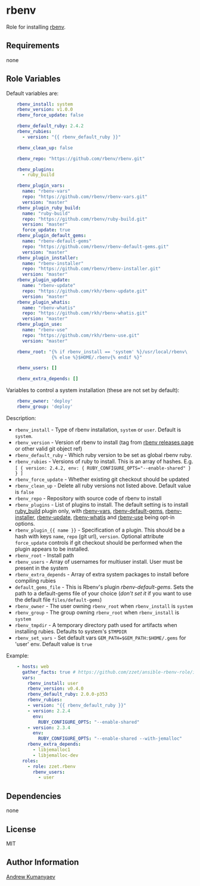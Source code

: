 rbenv
========

Role for installing [rbenv](https://github.com/sstephenson/rbenv).

<!--

Role ready status
------------

[![Build Status](https://travis-ci.org/zzet/ansible-rbenv-role.png?branch=master)](https://travis-ci.org/zzet/ansible-rbenv-role)
-->

Requirements
------------

none

Role Variables
--------------

Default variables are:

```yml
    rbenv_install: system
    rbenv_version: v1.0.0
    rbenv_force_update: false

    rbenv_default_ruby: 2.4.2
    rbenv_rubies:
      - version: "{{ rbenv_default_ruby }}"

    rbenv_clean_up: false

    rbenv_repo: "https://github.com/rbenv/rbenv.git"

    rbenv_plugins:
      - ruby_build

    rbenv_plugin_vars:
      name: "rbenv-vars"
      repo: "https://github.com/rbenv/rbenv-vars.git"
      version: "master"
    rbenv_plugin_ruby_build:
      name: "ruby-build"
      repo: "https://github.com/rbenv/ruby-build.git"
      version: "master"
      force_update: true
    rbenv_plugin_default_gems:
      name: "rbenv-default-gems"
      repo: "https://github.com/rbenv/rbenv-default-gems.git"
      version: "master"
    rbenv_plugin_installer:
      name: "rbenv-installer"
      repo: "https://github.com/rbenv/rbenv-installer.git"
      version: "master"
    rbenv_plugin_update:
      name: "rbenv-update"
      repo: "https://github.com/rkh/rbenv-update.git"
      version: "master"
    rbenv_plugin_whatis:
      name: "rbenv-whatis"
      repo: "https://github.com/rkh/rbenv-whatis.git"
      version: "master"
    rbenv_plugin_use:
      name: "rbenv-use"
      repo: "https://github.com/rkh/rbenv-use.git"
      version: "master"

    rbenv_root: "{% if rbenv_install == 'system' %}/usr/local/rbenv\
                 {% else %}$HOME/.rbenv{% endif %}"

    rbenv_users: []

    rbenv_extra_depends: []
```

Variables to control a system installation (these are not set by default):

```yml
    rbenv_owner: 'deploy'
    rbenv_group: 'deploy'
```

Description:

- `rbenv_install` - Type of rbenv installation, `system` or `user`. Default is
  `system`.
- `rbenv_version` - Version of rbenv to install (tag from [rbenv releases
  page](https://github.com/sstephenson/rbenv/releases) or other valid git
  object ref)
- `rbenv_default_ruby` - Which ruby version to be set as global rbenv ruby.
- `rbenv_rubies` - Versions of ruby to install. This is an array of hashes.
   E.g. `[ { version: 2.4.2, env: { RUBY_CONFIGURE_OPTS="--enable-shared" } } ]`
- `rbenv_force_update` - Whether existing git checkout should be updated
- `rbenv_clean_up` - Delete all ruby versions not listed above.
   Default value is `false`
- `rbenv_repo` - Repository with source code of rbenv to install
- `rbenv_plugins` -  List of plugins to install. The default setting is to
  install [ruby\_build](https://github.com/rbenv/ruby-build) plugin only,
  with [rbenv-vars](https://github.com/rbenv/rbenv-vars),
  [rbenv-default-gems](https://github.com/rbenv/rbenv-default-gems),
  [rbenv-installer](https://github.com/rbenv/rbenv-installer),
  [rbenv-update](https://github.com/rkh/rbenv-update),
  [rbenv-whatis](https://github.com/rkh/rbenv-whatis) and
  [rbenv-use](https://github.com/rkh/rbenv-use) being opt-in options.
- `rbenv_plugin_{{ name }}` - Specification of a plugin. This should be a hash
   with keys `name`, `repo` (git url), `version`. Optional attribute
  `force_update` controls if git checkout should be performed when the plugin
   appears to be installed.
- `rbenv_root` - Install path
- `rbenv_users` - Array of usernames for multiuser install.
   User must be present in the system
- `rbenv_extra_depends` - Array of extra system packages to install before
   compiling rubies
- `default_gems_file` - This is Rbenv's plugin _rbenv-default-gems_.
   Sets the path to a default-gems file of your choice (_don't set it_
   if you want to use the default file `files/default-gems`)
- `rbenv_owner` - The user  owning `rbenv_root` when `rbenv_install` is `system`
- `rbenv_group` - The group owning `rbenv_root` when `rbenv_install` is `system`
- `rbenv_tmpdir` - A temporary directory path used for artifacts when
  installing rubies. Defaults to system's `$TMPDIR`
- `rbenv_set_vars` - Set default vars `GEM_PATH=$GEM_PATH:$HOME/.gems`
  for 'user' env. Default value is `true`

Example:

```yml
    - hosts: web
      gather_facts: true # https://github.com/zzet/ansible-rbenv-role/issues/37
      vars:
        rbenv_install: user
        rbenv_version: v0.4.0
        rbenv_default_ruby: 2.0.0-p353
        rbenv_rubies:
        - version: "{{ rbenv_default_ruby }}"
        - version: 2.2.4
          env:
            RUBY_CONFIGURE_OPTS: "--enable-shared"
        - version: 2.3.4
          env:
            RUBY_CONFIGURE_OPTS: "--enable-shared --with-jemalloc"
        rbenv_extra_depends:
          - libjemalloc1
          - libjemalloc-dev
      roles:
        - role: zzet.rbenv
          rbenv_users:
            - user
```

Dependencies
------------

none

License
-------

MIT

Author Information
------------------

[Andrew Kumanyaev](http://github.com/zzet)

